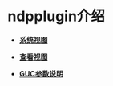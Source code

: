 # ndpplugin介绍

- **[系统视图](ndpplugin-系统视图.md)**

- **[查看视图](ndpplugin-查看视图.md)**

- **[GUC参数说明](ndpplugin-GUC参数说明.md)**
